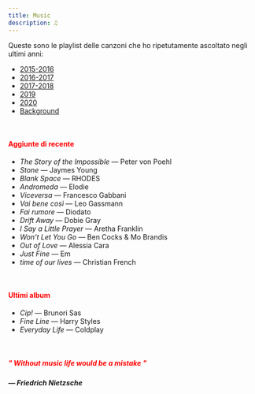 ```yaml
---
title: Music
description: ♫
---
```

Queste sono le playlist delle canzoni che ho ripetutamente ascoltato negli ultimi anni:

* [2015-2016](https://music.apple.com/it/playlist/my-2015-2016/pl.b4bf1a93707c44f89aa794dc2888e844)
* [2016-2017](https://music.apple.com/it/playlist/my-2016-2017/pl.u-PDb40o6tJ9qVro)
* [2017-2018](https://music.apple.com/it/playlist/my-2017-2018/pl.u-b3b8RKgC0qaz1d)
* [2019](https://music.apple.com/it/playlist/my-2019/pl.u-b3b8Re4H0qaz1d)
* [2020](https://music.apple.com/it/playlist/my-2020/pl.u-LdbqE1vt5e4m0R?l)
* [Background](https://music.apple.com/it/playlist/background/pl.b05fb95eaae8419b8bc2201594355ee0?l=en)

&nbsp;

#### <span style="color:red">Aggiunte di recente</span>
* _The Story of the Impossible_ — Peter von Poehl
* _Stone_ — Jaymes Young
* _Blank Space_ — RHODES
* _Andromeda_ — Elodie
* _Viceversa_ — Francesco Gabbani
* _Vai bene così_ — Leo Gassmann
* _Fai rumore_ — Diodato
* _Drift Away_ — Dobie Gray
* _I Say a Little Prayer_ — Aretha Franklin
* _Won't Let You Go_ — Ben Cocks & Mo Brandis
* _Out of Love_ — Alessia Cara
* _Just Fine_ — Em
* _time of our lives_ — Christian French

&nbsp;

#### <span style="color:red">Ultimi album</span>
* _Cip!_ — Brunori Sas
* _Fine Line_ — Harry Styles
* _Everyday Life_ — Coldplay

&nbsp;

##### <span style="color:red">_" Without music life would be a mistake "_</span>

##### — Friedrich Nietzsche
